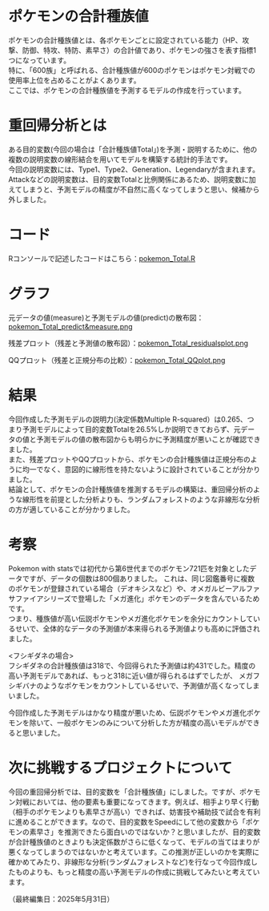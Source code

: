 # ポケモンの合計種族値
ポケモンの合計種族値とは、各ポケモンごとに設定されている能力（HP、攻撃、防御、特攻、特防、素早さ）の合計値であり、ポケモンの強さを表す指標1つになっています。<br>
特に、「600族」と呼ばれる、合計種族値が600のポケモンはポケモン対戦での使用率上位を占めることがよくあります。<br>
ここでは、ポケモンの合計種族値を予測するモデルの作成を行っています。

# 重回帰分析とは
ある目的変数(今回の場合は「合計種族値Total」)を予測・説明するために、他の複数の説明変数の線形結合を用いてモデルを構築する統計的手法です。<br>
今回の説明変数には、Type1、Type2、Generation、Legendaryが含まれます。Attackなどの説明変数は、目的変数Totalと比例関係にあるため、説明変数に加えてしまうと、予測モデルの精度が不自然に高くなってしまうと思い、候補から外しました。

# コード
Rコンソールで記述したコードはこちら：[pokemon_Total.R](pokemon_Total.R/) 

# グラフ
元データの値(measure)と予測モデルの値(predict)の散布図：[pokemon_Total_predict&measure.png](pokemon_Total_predict&measure.png/) <br>

残差プロット（残差と予測値の散布図）：[pokemon_Total_residualsplot.png](pokemon_Total_residualsplot.png/)<br>

QQプロット（残差と正規分布の比較）：[pokemon_Total_QQplot.png](pokemon_Total_QQplot.png)

# 結果
今回作成した予測モデルの説明力(決定係数Multiple R-squared）は0.265、つまり予測モデルによって目的変数Totalを26.5%しか説明できておらず、元データの値と予測モデルの値の散布図からも明らかに予測精度が悪いことが確認できました。<br>
また、残差プロットやQQプロットから、ポケモンの合計種族値は正規分布のように均一でなく、意図的に線形性を持たないように設計されていることが分かりました。<br>
結論として、ポケモンの合計種族値を推測するモデルの構築は、重回帰分析のような線形性を前提とした分析よりも、ランダムフォレストのような非線形な分析の方が適していることが分かりました。

# 考察
Pokemon with statsでは初代から第6世代までのポケモン721匹を対象としたデータですが、データの個数は800個ありました。
これは、同じ図鑑番号に複数のポケモンが登録されている場合（デオキシスなど）や、オメガルビーアルファサファイアシリーズで登場した「メガ進化」ポケモンのデータを含んでいるためです。<br>
つまり、種族値が高い伝説ポケモンやメガ進化ポケモンを余分にカウントしているせいで、全体的なデータの予測値が本来得られる予測値よりも高めに評価されました。<br>

<フシギダネの場合><br>
フシギダネの合計種族値は318で、今回得られた予測値は約431でした。精度の高い予測モデルであれば、もっと318に近い値が得られるはずでしたが、
メガフシギバナのようなポケモンをカウントしているせいで、予測値が高くなってしまいました。<br>

今回作成した予測モデルはかなり精度が悪いため、伝説ポケモンやメガ進化ポケモンを除いて、一般ポケモンのみについて分析した方が精度の高いモデルができると思いました。<br>

# 次に挑戦するプロジェクトについて
今回の重回帰分析では、目的変数を「合計種族値」にしました。ですが、ポケモン対戦においては、他の要素も重要になってきます。例えば、相手より早く行動（相手のポケモンよりも素早さが高い）できれば、妨害技や補助技で試合を有利に進めることができます。なので、目的変数をSpeedにして他の変数から「ポケモンの素早さ」を推測できたら面白いのではないか？と思いましたが、目的変数が合計種族値のときよりも決定係数がさらに低くなって、モデルの当てはまりが悪くなってしまうのではないかと考えています。この推測が正しいのかを実際に確かめてみたり、非線形な分析(ランダムフォレストなど)を行なって今回作成したものよりも、もっと精度の高い予測モデルの作成に挑戦してみたいと考えています。<br>

（最終編集日：2025年5月31日）
